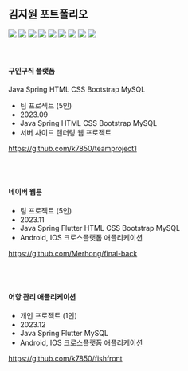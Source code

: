 ## 김지원 포트폴리오
<div>
<img src="https://img.shields.io/badge/JAVA-007396?style=for-the-badge&logo=java&logoColor=white">
<img src="https://img.shields.io/badge/Spring-6DB33F?style=for-the-badge&logo=Spring&logoColor=white">
<img src="https://img.shields.io/badge/Dart-2C2255?style=for-the-badge&logo=Dart%20IDE&logoColor=white">
<img src="https://img.shields.io/badge/flutter-02569B?style=for-the-badge&logo=Flutter&logoColor=white">
<img src="https://img.shields.io/badge/HTML5-E34F26?style=for-the-badge&logo=HTML5&logoColor=white">
<img src="https://img.shields.io/badge/CSS3-1572B6?style=for-the-badge&logo=css3&logoColor=white"/>
<img src="https://img.shields.io/badge/Bootstrap-7952B3?style=for-the-badge&logo=bootstrap&logoColor=white"/>
<img src="https://img.shields.io/badge/MySQL-4479A1?style=for-the-badge&logo=MySQL&logoColor=white">
<img src="https://img.shields.io/badge/github-181717?style=for-the-badge&logo=github&logoColor=white">
</div>

<br/>
<br/>

#### 구인구직 플랫폼

Java Spring HTML CSS Bootstrap MySQL 

- 팀 프로젝트 (5인)
- 2023.09
- Java Spring HTML CSS Bootstrap MySQL
- 서버 사이드 랜더링 웹 프로젝트

https://github.com/k7850/teamproject1

<br/>
<br/>
  
#### 네이버 웹툰

- 팀 프로젝트 (5인)
- 2023.11
- Java Spring Flutter HTML CSS Bootstrap MySQL
- Android, IOS 크로스플랫폼 애플리케이션

https://github.com/Merhong/final-back

<br/>
<br/>

#### 어항 관리 애플리케이션

- 개인 프로젝트 (1인)
- 2023.12
- Java Spring Flutter MySQL
- Android, IOS 크로스플랫폼 애플리케이션

https://github.com/k7850/fishfront

